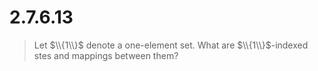 # 2.7.6.13 

> Let $\\{1\\}$ denote a one-element set. What are $\\{1\\}$-indexed stes and
> mappings between them?
